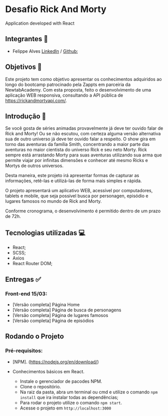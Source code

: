 # Desafio Rick And Morty

Application developed with React

## Integrantes :bust_in_silhouette:

- Felippe Alves [LinkedIn](https://www.linkedin.com/in/felippe-alves-de-paula/) / [Github](https://github.com/FelippeAlves/);

## Objetivos :dart:

Este projeto tem como objetivo apresentar os conhecimentos adquiridos ao longo do bootcamp patrocinado pela Zappts em parceiria da NewtabAcademy. Com esta proposta, feito o desenvolvimento de uma aplicação WEB responsiva, consultando a API pública de https://rickandmortyapi.com/.

## Introdução :pencil:

Se você gosta de séries animadas provavelmente já deve ter ouvido falar de Rick and Morty! Ou se não escutou, com certeza alguma versão alternativa sua de outro universo já deve ter ouvido falar a respeito. O show gira em torno das aventuras da família Smith, concentrando a maior parte das aventuras no maior cientista do universo Rick e seu neto Morty. Rick sempre está arrastando Morty para suas aventuras utilizando sua arma que permite viajar por infinitas dimensões e conhecer até mesmo Ricks e Mortys de outros universos. 

Desta maneira, este projeto irá apresentar formas de capturar as informações, retê-las e utilizá-las de forma mais simples e rápida. 

O projeto apresentará um aplicativo WEB, acessível por computadores, tablets e mobile, que seja possível busca por personagen, episódio e lugares famosos no mundo de Rick and Morty.

Conforme cronograma, o desenvolvimento é permitido dentro de um prazo de 72h.

## Tecnologias utilizadas :computer:

- React;
- SCSS;
- Axios
- React Router DOM;

## Entregas :white_check_mark:

### Front-end 15/03:

- [Versão completa] Página Home
- [Versão completa] Página de busca de personagens 
- [Versão completa] Página de lugares famosos
- [Versão completa] Página de episódios

## Rodando o Projeto

### Pré-requisitos:

- [NPM]. (https://nodejs.org/en/download/)
- Conhecimentos básicos em React.

  - Instale o gerenciador de pacodes NPM.
  - Clone o repositório.
  - Na raiz da pasta, abra um terminal ou cmd e utilize o comando `npm install` que ira instalar todas as dependências;
  - Para rodar o projeto utilize o comando `npm start`.
  - Acesse o projeto em `http://localhost:3000`






